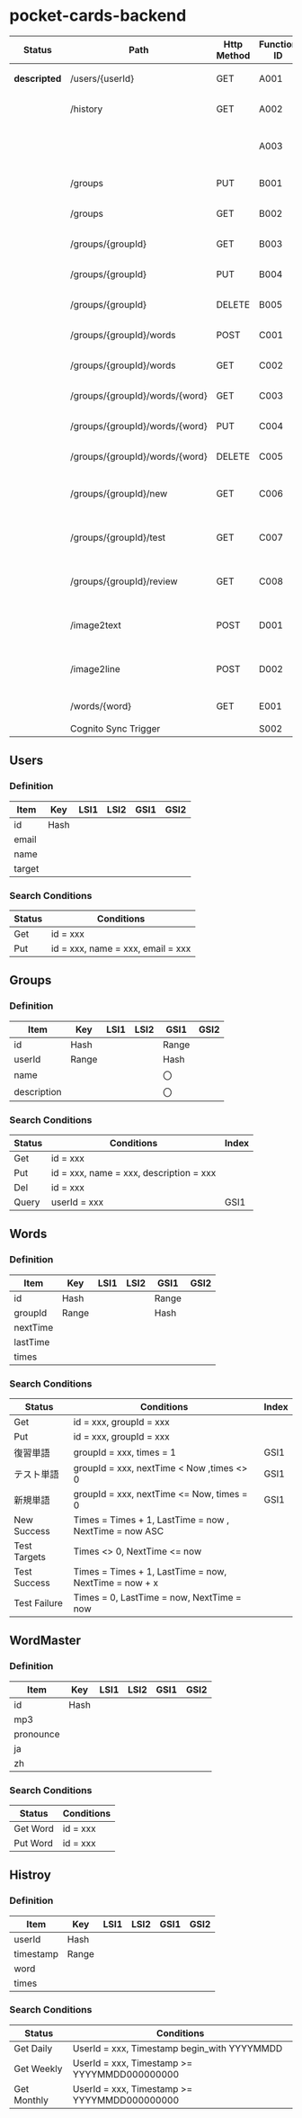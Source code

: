 # pocket-cards-backend

| Status         | Path                           | Http Method | Function ID | Comment                  | Implemented |
| -------------- | ------------------------------ | ----------- | ----------- | ------------------------ | ----------- |
| **descripted** | /users/{userId}                | GET         | A001        | ユーザ情報取得           |
|                | /history                       | GET         | A002        | 学習履歴取得             |
|                |                                |             | A003        | 最後の学習時間を計算する |
|                | /groups                        | PUT         | B001        | グループ新規作成         | ✓           |
|                | /groups                        | GET         | B002        | グループ一覧取得         | ✓           |
|                | /groups/{groupId}              | GET         | B003        | グループ情報取得         | ✓           |
|                | /groups/{groupId}              | PUT         | B004        | グループ情報変更         | ✓           |
|                | /groups/{groupId}              | DELETE      | B005        | グループ情報削除         | ✓           |
|                | /groups/{groupId}/words        | POST        | C001        | 単語一括登録             | ✓           |
|                | /groups/{groupId}/words        | GET         | C002        | 単語一覧取得             | ✓           |
|                | /groups/{groupId}/words/{word} | GET         | C003        | 単語情報取得             | ✓           |
|                | /groups/{groupId}/words/{word} | PUT         | C004        | 単語情報更新             | ✓           |
|                | /groups/{groupId}/words/{word} | DELETE      | C005        | 単語情報削除             | ✓           |
|                | /groups/{groupId}/new          | GET         | C006        | 新規学習モード単語一覧   | ✓           |
|                | /groups/{groupId}/test         | GET         | C007        | テストモード単語一覧     | ✓           |
|                | /groups/{groupId}/review       | GET         | C008        | 復習モード単語一覧       | ✓           |
|                | /image2text                    | POST        | D001        | 画像から単語に変換する   | ✓           |
|                | /image2line                    | POST        | D002        | 画像から行に変換する     |
|                | /words/{word}                  | GET         | E001        | 単語詳細情報取得         |
|                | Cognito Sync Trigger           |             | S002        |                          |

## Users

### Definition

| Item   | Key  | LSI1 | LSI2 | GSI1 | GSI2 |
| ------ | ---- | ---- | ---- | ---- | ---- |
| id     | Hash |      |      |      |      |
| email  |      |      |      |      |      |
| name   |      |      |      |      |      |
| target |      |      |      |      |      |

### Search Conditions

| Status | Conditions                        |
| ------ | --------------------------------- |
| Get    | id = xxx                          |
| Put    | id = xxx, name = xxx, email = xxx |

## Groups

### Definition

| Item        | Key   | LSI1 | LSI2 | GSI1  | GSI2 |
| ----------- | ----- | ---- | ---- | ----- | ---- |
| id          | Hash  |      |      | Range |      |
| userId      | Range |      |      | Hash  |      |
| name        |       |      |      | 〇    |      |
| description |       |      |      | 〇    |      |

### Search Conditions

| Status | Conditions                              | Index |
| ------ | --------------------------------------- | ----- |
| Get    | id = xxx                                |       |
| Put    | id = xxx, name = xxx, description = xxx |       |
| Del    | id = xxx                                |       |
| Query  | userId = xxx                            | GSI1  |

## Words

### Definition

| Item     | Key   | LSI1 | LSI2 | GSI1  | GSI2 |
| -------- | ----- | ---- | ---- | ----- | ---- |
| id       | Hash  |      |      | Range |      |
| groupId  | Range |      |      | Hash  |      |
| nextTime |       |      |      |       |      |
| lastTime |       |      |      |       |      |
| times    |       |      |      |       |      |

### Search Conditions

| Status       | Conditions                                             | Index |
| ------------ | ------------------------------------------------------ | ----- |
| Get          | id = xxx, groupId = xxx                                |       |
| Put          | id = xxx, groupId = xxx                                |       |
| 復習単語     | groupId = xxx, times = 1                               | GSI1  |
| テスト単語   | groupId = xxx, nextTime < Now ,times <> 0              | GSI1  |
| 新規単語     | groupId = xxx, nextTime <= Now, times = 0              | GSI1  |
| New Success  | Times = Times + 1, LastTime = now , NextTime = now ASC |       |
| Test Targets | Times <> 0, NextTime <= now                            |       |
| Test Success | Times = Times + 1, LastTime = now, NextTime = now + x  |       |
| Test Failure | Times = 0, LastTime = now, NextTime = now              |       |

## WordMaster

### Definition

| Item      | Key  | LSI1 | LSI2 | GSI1 | GSI2 |
| --------- | ---- | ---- | ---- | ---- | ---- |
| id        | Hash |      |      |      |      |
| mp3       |      |      |      |      |      |
| pronounce |      |      |      |      |      |
| ja        |      |      |      |      |      |
| zh        |      |      |      |      |      |

### Search Conditions

| Status   | Conditions |
| -------- | ---------- |
| Get Word | id = xxx   |
| Put Word | id = xxx   |

## Histroy

### Definition

| Item      | Key   | LSI1 | LSI2 | GSI1 | GSI2 |
| --------- | ----- | ---- | ---- | ---- | ---- |
| userId    | Hash  |      |      |      |      |
| timestamp | Range |      |      |      |      |
| word      |       |      |      |      |      |
| times     |       |      |      |      |      |

### Search Conditions

| Status      | Conditions                                   |
| ----------- | -------------------------------------------- |
| Get Daily   | UserId = xxx, Timestamp begin_with YYYYMMDD  |
| Get Weekly  | UserId = xxx, Timestamp >= YYYYMMDD000000000 |
| Get Monthly | UserId = xxx, Timestamp >= YYYYMMDD000000000 |

<!-- ## Maintenance Functions

| Function | Description                                            |
| -------- | ------------------------------------------------------ |
| M001     | Send notification to slack when build Success / Failed |
| M002     | CodeBuild state change to failed                       |
| M003     | CodePipeline state change to success                   | -->
